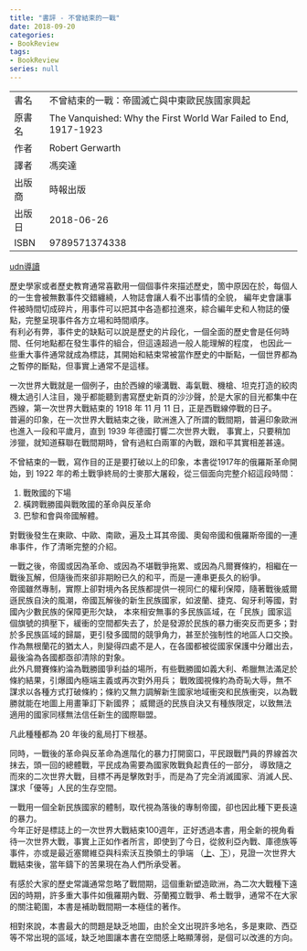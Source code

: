 ```yaml
---
title: "書評 - 不曾結束的一戰"
date: 2018-09-20
categories:
- BookReview
tags:
- BookReview
series: null
---
```


|   |   |
|:-|:-|
|書名|不曾結束的一戰：帝國滅亡與中東歐民族國家興起|
|原書名|The Vanquished: Why the First World War Failed to End, 1917-1923|
|作者|Robert Gerwarth|
|譯者|馮奕達|
|出版商|時報出版|
|出版日|2018-06-26|
|ISBN|9789571374338|
<!--more-->

[udn導讀](https://global.udn.com/global_vision/story/8664/3228402)  

歷史學家或者歷史教育通常喜歡用一個個事件來描述歷史，箇中原因在於，每個人的一生會被無數事件交錯纏繞，人物誌會讓人看不出事情的全貌，
編年史會讓事件被時間切成碎片，用事件可以把其中各造都拉進來，綜合編年史和人物誌的優點，完整呈現事件各方立場和時間順序。  
有利必有弊，事件史的缺點可以說是歷史的片段化，一個全面的歷史會是任何時間、任何地點都在發生事件的組合，但這遠超過一般人能理解的程度，
也因此一些重大事件通常就成為標誌，其開始和結束常被當作歷史的中斷點，一個世界都為之暫停的斷點，但事實上通常不是這樣。  

一次世界大戰就是一個例子，由於西線的壕溝戰、毒氣戰、機槍、坦克打造的絞肉機太過引人注目，幾乎都能聽到書寫歷史新頁的沙沙聲，於是大家的目光都集中在西線，第一次世界大戰結束的 1918 年 11 月 11 日，正是西戰線停戰的日子。  
普遍的印象，在一次世界大戰結束之後，歐洲進入了所謂的戰間期，普遍印象歐洲也進入一段和平歲月，直到 1939 年德國打響二次世界大戰，
事實上，只要稍加涉獵，就知道蘇聯在戰間期時，曾有過紅白兩軍的內戰，跟和平其實相差甚遠。  

不曾結束的一戰，寫作目的正是要打破以上的印象，本書從1917年的俄羅斯革命開始，到 1922 年的希土戰爭終局的士麥那大屠殺，從三個面向完整介紹這段時間：
1. 戰敗國的下場
2. 橫跨戰勝國與戰敗國的革命與反革命
3. 巴黎和會與帝國解體。  

對戰後發生在東歐、中歐、南歐，遍及土耳其帝國、奧匈帝國和俄羅斯帝國的一連串事件，作了清晰完整的介紹。  

一戰之後，帝國或因為革命、或因為不堪戰爭拖累、或因為凡爾賽條約，相繼在一戰後瓦解，但隨後而來卻非期盼已久的和平，而是一連串更長久的紛爭。  
帝國雖然專制，實際上卻對境內各民族都提供一視同仁的權利保障，隨著戰後威爾遜民族自決的風潮，帝國瓦解後的新生民族國家，如波蘭、捷克、匈牙利等國，對國內少數民族的保障更形欠缺，
本來相安無事的多民族區域，在「民族」國家這個旗號的擠壓下，緩衝的空間都失去了，於是發源於民族的暴力衝突反而更多；對於多民族區域的歸屬，更引發多國間的競爭角力，甚至於強制性的地區人口交換。  
作為無根蘭花的猶太人，則變得四處不是人，在各國都被從國家保護中分離出去，最後淪為各國都亟卻清除的對象。  
此外凡爾賽條約淪為戰勝國爭利益的場所，有些戰勝國如義大利、希臘無法滿足於條約結果，引爆國內極端主義或再次對外用兵；
戰敗國視條約為奇恥大辱，無不謀求以各種方式打破條約；條約又無力調解新生國家地域衝突和民族衝突，以為戰勝就能在地圖上用畫筆訂下新國界；
威爾遜的民族自決又有種族限定，以致無法適用的國家同樣無法信任新生的國際聯盟。   

凡此種種都為 20 年後的亂局打下根基。  

同時，一戰後的革命與反革命為進階化的暴力打開窗口，平民跟戰鬥員的界線首次抹去，頭一回的總體戰，平民成為需要為國家敗戰負起責任的一部分，
導致隨之而來的二次世界大戰，目標不再是擊敗對手，而是為了完全消滅國家、消滅人民、謀求「優等」人民的生存空間。  

一戰用一個全新民族國家的體制，取代視為落後的專制帝國，卻也因此種下更長遠的暴力。  
今年正好是標誌上的一次世界大戰結束100週年，正好透過本書，用全新的視角看待一次世界大戰，事實上正如作者所言，即使到了今日，從敘利亞內戰、庫德族等事件，亦或是最近塞爾維亞與科索沃互換領土的爭端
（[上](https://global.udn.com/global_vision/story/8663/3341852)、[下](https://global.udn.com/global_vision/story/8663/3346002)），見證一次世界大戰結束後，當年鑄下的苦果現在為人們所承受著。  

有感於大家的歷史常識通常忽略了戰間期，這個重新塑造歐洲，為二次大戰種下遠因的時期，許多重大事件如俄羅期內戰、芬蘭獨立戰爭、希土戰爭，通常不在大家的關注範圍，本書是補助戰間期一本極佳的著作。  

相對來說，本書最大的問題是缺乏地圖，由於全文出現許多地名，多是東歐、西亞等不常出現的區域，缺乏地圖讓本書在空間感上略顯薄弱，是個可以改進的方向。  